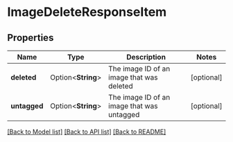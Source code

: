 # ImageDeleteResponseItem

## Properties

Name | Type | Description | Notes
------------ | ------------- | ------------- | -------------
**deleted** | Option<**String**> | The image ID of an image that was deleted | [optional]
**untagged** | Option<**String**> | The image ID of an image that was untagged | [optional]

[[Back to Model list]](../README.md#documentation-for-models) [[Back to API list]](../README.md#documentation-for-api-endpoints) [[Back to README]](../README.md)


